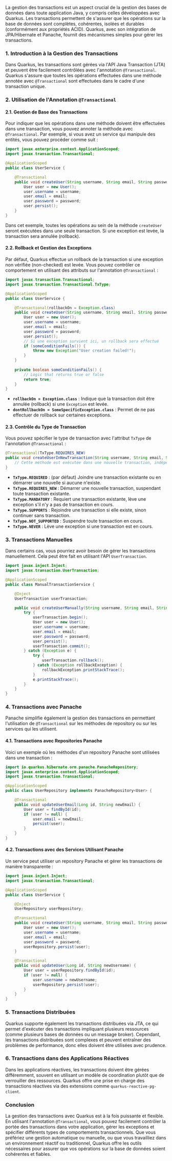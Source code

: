 La gestion des transactions est un aspect crucial de la gestion des bases de données dans toute application Java, y compris celles développées avec Quarkus. Les transactions permettent de s'assurer que les opérations sur la base de données sont complètes, cohérentes, isolées et durables (conformément aux propriétés ACID). Quarkus, avec son intégration de JPA/Hibernate et Panache, fournit des mécanismes simples pour gérer les transactions.

### 1. Introduction à la Gestion des Transactions

Dans Quarkus, les transactions sont gérées via l'API Java Transaction (JTA) et peuvent être facilement contrôlées avec l'annotation `@Transactional`. Quarkus s'assure que toutes les opérations effectuées dans une méthode annotée avec `@Transactional` sont effectuées dans le cadre d'une transaction unique.

### 2. Utilisation de l'Annotation `@Transactional`

#### 2.1. Gestion de Base des Transactions

Pour indiquer que les opérations dans une méthode doivent être effectuées dans une transaction, vous pouvez annoter la méthode avec `@Transactional`. Par exemple, si vous avez un service qui manipule des entités, vous pouvez procéder comme suit :

```java
import javax.enterprise.context.ApplicationScoped;
import javax.transaction.Transactional;

@ApplicationScoped
public class UserService {

    @Transactional
    public void createUser(String username, String email, String password) {
        User user = new User();
        user.username = username;
        user.email = email;
        user.password = password;
        user.persist();
    }
}
```

Dans cet exemple, toutes les opérations au sein de la méthode `createUser` seront exécutées dans une seule transaction. Si une exception est levée, la transaction sera annulée (rollback).

#### 2.2. Rollback et Gestion des Exceptions

Par défaut, Quarkus effectue un rollback de la transaction si une exception non vérifiée (non-checked) est levée. Vous pouvez contrôler ce comportement en utilisant des attributs sur l'annotation `@Transactional` :

```java
import javax.transaction.Transactional;
import javax.transaction.Transactional.TxType;

@ApplicationScoped
public class UserService {

    @Transactional(rollbackOn = Exception.class)
    public void createUser(String username, String email, String password) throws Exception {
        User user = new User();
        user.username = username;
        user.email = email;
        user.password = password;
        user.persist();
        // Si une exception survient ici, un rollback sera effectué
        if (someConditionFails()) {
            throw new Exception("User creation failed!");
        }
    }
    
    private boolean someConditionFails() {
        // Logic that returns true or false
        return true;
    }
}
```

- **`rollbackOn = Exception.class`** : Indique que la transaction doit être annulée (rollback) si une `Exception` est levée.
- **`dontRollbackOn = SomeSpecificException.class`** : Permet de ne pas effectuer de rollback sur certaines exceptions.

#### 2.3. Contrôle du Type de Transaction

Vous pouvez spécifier le type de transaction avec l'attribut `TxType` de l'annotation `@Transactional` :

```java
@Transactional(TxType.REQUIRES_NEW)
public void createUserInNewTransaction(String username, String email, String password) {
    // Cette méthode est exécutée dans une nouvelle transaction, indépendante de toute transaction existante.
}
```

- **`TxType.REQUIRED`** : (par défaut) Joindre une transaction existante ou en démarrer une nouvelle si aucune n'existe.
- **`TxType.REQUIRES_NEW`** : Démarrer une nouvelle transaction, suspendant toute transaction existante.
- **`TxType.MANDATORY`** : Requiert une transaction existante, lève une exception s'il n'y a pas de transaction en cours.
- **`TxType.SUPPORTS`** : Rejoindre une transaction si elle existe, sinon continuer sans transaction.
- **`TxType.NOT_SUPPORTED`** : Suspendre toute transaction en cours.
- **`TxType.NEVER`** : Lève une exception si une transaction est en cours.

### 3. Transactions Manuelles

Dans certains cas, vous pourriez avoir besoin de gérer les transactions manuellement. Cela peut être fait en utilisant l'API `UserTransaction`.

```java
import javax.inject.Inject;
import javax.transaction.UserTransaction;

@ApplicationScoped
public class ManualTransactionService {

    @Inject
    UserTransaction userTransaction;

    public void createUserManually(String username, String email, String password) {
        try {
            userTransaction.begin();
            User user = new User();
            user.username = username;
            user.email = email;
            user.password = password;
            user.persist();
            userTransaction.commit();
        } catch (Exception e) {
            try {
                userTransaction.rollback();
            } catch (Exception rollbackException) {
                rollbackException.printStackTrace();
            }
            e.printStackTrace();
        }
    }
}
```

### 4. Transactions avec Panache

Panache simplifie également la gestion des transactions en permettant l'utilisation de `@Transactional` sur les méthodes de repository ou sur les services qui les utilisent.

#### 4.1. Transactions avec Repositories Panache

Voici un exemple où les méthodes d'un repository Panache sont utilisées dans une transaction :

```java
import io.quarkus.hibernate.orm.panache.PanacheRepository;
import javax.enterprise.context.ApplicationScoped;
import javax.transaction.Transactional;

@ApplicationScoped
public class UserRepository implements PanacheRepository<User> {

    @Transactional
    public void updateUserEmail(Long id, String newEmail) {
        User user = findById(id);
        if (user != null) {
            user.email = newEmail;
            persist(user);
        }
    }
}
```

#### 4.2. Transactions avec des Services Utilisant Panache

Un service peut utiliser un repository Panache et gérer les transactions de manière transparente :

```java
import javax.inject.Inject;
import javax.transaction.Transactional;

@ApplicationScoped
public class UserService {

    @Inject
    UserRepository userRepository;

    @Transactional
    public void createUser(String username, String email, String password) {
        User user = new User();
        user.username = username;
        user.email = email;
        user.password = password;
        userRepository.persist(user);
    }

    @Transactional
    public void updateUser(Long id, String newUsername) {
        User user = userRepository.findById(id);
        if (user != null) {
            user.username = newUsername;
            userRepository.persist(user);
        }
    }
}
```

### 5. Transactions Distribuées

Quarkus supporte également les transactions distribuées via JTA, ce qui permet d'exécuter des transactions impliquant plusieurs ressources (comme plusieurs bases de données ou un message broker). Cependant, les transactions distribuées sont complexes et peuvent entraîner des problèmes de performance, donc elles doivent être utilisées avec prudence.

### 6. Transactions dans des Applications Réactives

Dans les applications réactives, les transactions doivent être gérées différemment, souvent en utilisant un modèle de coordination plutôt que de verrouiller des ressources. Quarkus offre une prise en charge des transactions réactives via des extensions comme `quarkus-reactive-pg-client`.

### Conclusion

La gestion des transactions avec Quarkus est à la fois puissante et flexible. En utilisant l'annotation `@Transactional`, vous pouvez facilement contrôler la portée des transactions dans votre application, gérer les exceptions et spécifier différents types de comportements transactionnels. Que vous préfériez une gestion automatique ou manuelle, ou que vous travailliez dans un environnement réactif ou traditionnel, Quarkus offre les outils nécessaires pour assurer que vos opérations sur la base de données soient cohérentes et fiables.